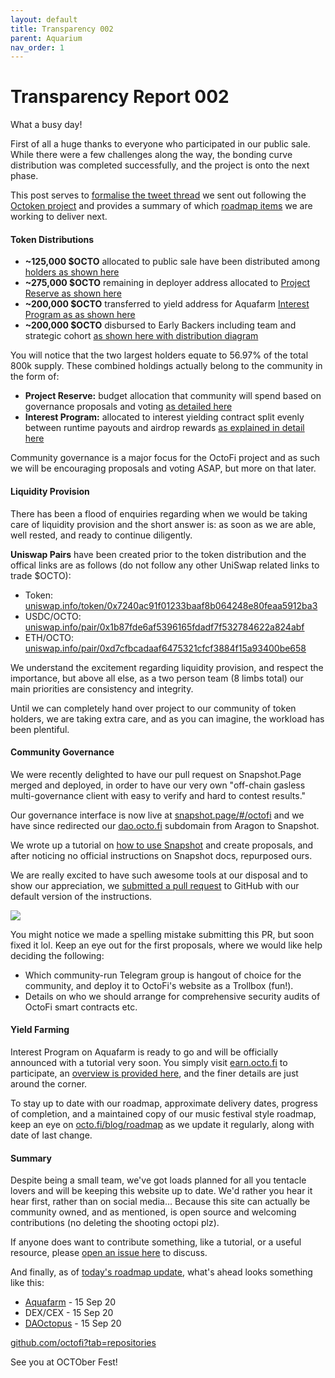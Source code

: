 ```yaml
---
layout: default
title: Transparency 002 
parent: Aquarium 
nav_order: 1
---
```


# Transparency Report 002

What a busy day!

First of all a huge thanks to everyone who participated in our public sale. While there were a few challenges along the way, the bonding curve distribution was completed successfully, and the project is onto the next phase. 

This post serves to [formalise the tweet thread](https://twitter.com/octofinance/status/1305329689804681217?s=20) we sent out following the [Octoken project](/project/token) and provides a summary of which [roadmap items](/blog/roadmap) we are working to deliver next.

#### Token Distributions

- **~125,000 $OCTO** allocated to public sale have been distributed among [holders as shown here](https://etherscan.io/token/0x7240ac91f01233baaf8b064248e80feaa5912ba3#balances) 
- **~275,000 $OCTO** remaining in deployer address allocated to [Project Reserve as shown here](https://etherscan.io/token/0x7240aC91f01233BaAf8b064248E80feaA5912BA3?a=0xd06777d9b02f677214073cc3c5338904cba7894a)
- **~200,000 $OCTO** transferred to yield address for Aquafarm [Interest Program as as shown here](https://etherscan.io/tx/0x4276dd25f6e24c9959c4beda09a5f487772019d2c94fd516947562bf3d2d202e)
- **~200,000 $OCTO** disbursed to Early Backers including team and strategic cohort [as shown here with distribution diagram](https://etherscan.io/token/tokenholderchart/0x7240ac91f01233baaf8b064248e80feaa5912ba3)

You will notice that the two largest holders equate to 56.97% of the total 800k supply. These combined holdings actually belong to the community in the form of:

- **Project Reserve:** budget allocation that community will spend based on governance proposals and voting [as detailed here](https://octo.fi/blog/project-reserve)
- **Interest Program:** allocated to interest yielding contract split evenly between runtime payouts and airdrop rewards [as explained in detail here](https://octo.fi/blog/interest-pool)

Community governance is a major focus for the OctoFi project and as such we will be encouraging proposals and voting ASAP, but more on that later.

#### Liquidity Provision

There has been a flood of enquiries regarding when we would be taking care of liquidity provision and the short answer is: as soon as we are able, well rested, and ready to continue diligently.

**Uniswap Pairs** have been created prior to the token distribution and the offical links are as follows (do not follow any other UniSwap related links to trade $OCTO):

- Token: [uniswap.info/token/0x7240ac91f01233baaf8b064248e80feaa5912ba3](https://uniswap.info/token/0x7240ac91f01233baaf8b064248e80feaa5912ba3)
- USDC/OCTO: [uniswap.info/pair/0x1b87fde6af5396165fdadf7f532784622a824abf](https://uniswap.info/pair/0x1b87fde6af5396165fdadf7f532784622a824abf)
- ETH/OCTO: [uniswap.info/pair/0xd7cfbcadaaf6475321cfcf3884f15a93400be658](https://uniswap.info/pair/0xd7cfbcadaaf6475321cfcf3884f15a93400be658)

We understand the excitement regarding liquidity provision, and respect the importance, but above all else, as a two person team (8 limbs total) our main priorities are consistency and integrity. 

Until we can completely hand over project to our community of token holders, we are taking extra care, and as you can imagine, the workload has been plentiful. 

#### Community Governance

We were recently delighted to have our pull request on Snapshot.Page merged and deployed, in order to have our very own "off-chain gasless multi-governance client with easy to verify and hard to contest results."

Our governance interface is now live at [snapshot.page/#/octofi](https://snapshot.page/#/octofi) and we have since redirected our [dao.octo.fi](https://dao.octo.fi) subdomain from Aragon to Snapshot.

We wrote up a tutorial on [how to use Snapshot](https://octo.fi/blog/snapshot-tutorial) and create proposals, and after noticing no official instructions on Snapshot docs, repurposed ours. 

We are really excited to have such awesome tools at our disposal and to show our appreciation, we [submitted a pull request](https://github.com/bonustrack/snapshot-docs/pull/1) to GitHub with our default version of the instructions.

![](/images/13-1.jpg)

You might notice we made a spelling mistake submitting this PR, but soon fixed it lol. Keep an eye out for the first proposals, where we would like help deciding the following:

- Which community-run Telegram group is hangout of choice for the community, and deploy it to OctoFi's website as a Trollbox (fun!).
- Details on who we should arrange for comprehensive security audits of OctoFi smart contracts etc.


#### Yield Farming

Interest Program on Aquafarm is ready to go and will be officially announced with a tutorial very soon. You simply visit [earn.octo.fi](https://earn.octo.fi) to participate, an [overview is provided here](/project/aquafarm), and the finer details are just around the corner.

To stay up to date with our roadmap, approximate delivery dates, progress of completion, and a maintained copy of our music festival style roadmap, keep an eye on [octo.fi/blog/roadmap](https://octo.fi/blog/roadmap) as we update it regularly, along with date of last change.

#### Summary

Despite being a small team, we've got loads planned for all you tentacle lovers and will be keeping this website up to date. We'd rather you hear it hear first, rather than on social media... Because this site can actually be community owned, and as mentioned, is open source and welcoming contributions (no deleting the shooting octopi plz).

If anyone does want to contribute something, like a tutorial, or a useful resource, please [open an issue here](https://github.com/octofi/octofidotcom/issues) to discuss.

And finally, as of [today's roadmap update](/blog/roadmap), what's ahead looks something like this:

- [Aquafarm](/project/aquafarm) - 15 Sep 20
- DEX/CEX - 15 Sep 20
- [DAOctopus](https://dao.octo.fi) - 15 Sep 20

[github.com/octofi?tab=repositories](https://github.com/octofi?tab=repositories)

See you at OCTOber Fest!
